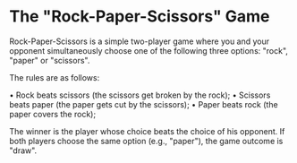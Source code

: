 # The "Rock-Paper-Scissors" Game

Rock-Paper-Scissors is a simple two-player game where you and your opponent simultaneously choose one of the following three options: "rock", "paper" or "scissors".

The rules are as follows:

•	Rock beats scissors (the scissors get broken by the rock);
•	Scissors beats paper (the paper gets cut by the scissors);
•	Paper beats rock (the paper covers the rock);

The winner is the player whose choice beats the choice of his opponent. If both players choose the same option (e.g., "paper"), the game outcome is "draw".

